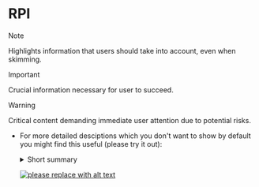 # RPI
>[!NOTE]
>Highlights information that users should take into account, even when skimming.

>[!IMPORTANT]
>Crucial information necessary for user to succeed.

>[!WARNING]
>Critical content demanding immediate user attention due to potential risks.

- For more detailed desciptions which you don't want to show by default you might find this useful (please try it out):

  <details>
  <summary>
  Short summary
  </summary>
  Lorem ipsum dolor sit amet, consecteur adipiscing elit, sed do eiusmod tempor incididunt ut labore et dolore magna

  </details>

  [![please replace with alt text](https://img.shields.io/badge/anytext-youlike-blue)](https://example.org)
